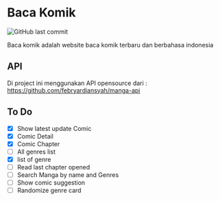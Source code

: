 # Baca Komik

<img alt="GitHub last commit" src="https://img.shields.io/github/last-commit/nicolaDonoastro/komikKita">

Baca komik adalah website baca komik terbaru dan berbahasa indonesia

## API

Di project ini menggunakan API opensource dari : https://github.com/febryardiansyah/manga-api

## To Do

- [x] Show latest update Comic
- [x] Comic Detail
- [x] Comic Chapter
- [ ] All genres list
- [x] list of genre
- [ ] Read last chapter opened
- [ ] Search Manga by name and Genres
- [ ] Show comic suggestion
- [ ] Randomize genre card
